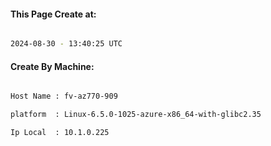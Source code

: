 
   
#### This Page Create at:

```bash

2024-08-30 - 13:40:25 UTC

```

#### Create By Machine:

```bash

Host Name : fv-az770-909

platform  : Linux-6.5.0-1025-azure-x86_64-with-glibc2.35

Ip Local  : 10.1.0.225

```

